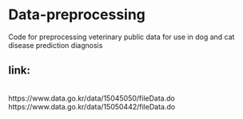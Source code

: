 # Data-preprocessing

Code for preprocessing veterinary public data for use in dog and cat disease prediction diagnosis

## link:
</br>
https://www.data.go.kr/data/15045050/fileData.do
</br>
https://www.data.go.kr/data/15050442/fileData.do
